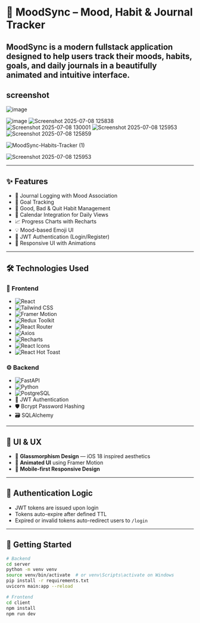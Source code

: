# 🧠 MoodSync – Mood, Habit & Journal Tracker

MoodSync is a modern fullstack application designed to help users track their **moods**, **habits**, **goals**, and **daily journals** in a beautifully animated and intuitive interface.
---

## screenshot
![image](https://github.com/user-attachments/assets/fb7ec26c-4c93-4a87-a4ba-07060df0f406)

![image](https://github.com/user-attachments/assets/1769624e-228b-499b-a177-397553c3a888)
![Screenshot 2025-07-08 125838](https://github.com/user-attachments/assets/426794fe-38e3-42f3-8539-d60ee7a31b80)
![Screenshot 2025-07-08 130001](https://github.com/user-attachments/assets/2847da4a-82d7-4c9e-bd0c-6c0326e05c60)
![Screenshot 2025-07-08 125953](https://github.com/user-attachments/assets/b38f808f-9d45-4629-96f1-ddf4cc8c7d17)
![Screenshot 2025-07-08 125859](https://github.com/user-attachments/assets/c443d3d7-687a-4c11-8aef-eea15ec79b01)



![MoodSync-Habits-Tracker (1)](https://github.com/user-attachments/assets/b1c73f0d-39c8-4bfd-a50f-e9b427bcefa5)

![Screenshot 2025-07-08 125953](https://github.com/user-attachments/assets/2cca31c5-ac46-4373-b4c1-d1e5eb325762)



---

## ✨ Features

- 📝 Journal Logging with Mood Association
- 🎯 Goal Tracking
- 🔄 Good, Bad & Quit Habit Management
- 📅 Calendar Integration for Daily Views
- 📈 Progress Charts with Recharts
- 💡 Mood-based Emoji UI
- 🔐 JWT Authentication (Login/Register)
- 🎨 Responsive UI with Animations

---
## 🛠️ Technologies Used


### 🎨 Frontend

- ![React](https://img.shields.io/badge/React-20232A?logo=react&logoColor=61DAFB)
- ![Tailwind CSS](https://img.shields.io/badge/Tailwind_CSS-06B6D4?logo=tailwindcss&logoColor=white)
- ![Framer Motion](https://img.shields.io/badge/Framer_Motion-black?logo=framer&logoColor=white)
- ![Redux Toolkit](https://img.shields.io/badge/Redux_Toolkit-593D88?logo=redux&logoColor=white)
- ![React Router](https://img.shields.io/badge/React_Router-CA4245?logo=react-router&logoColor=white)
- ![Axios](https://img.shields.io/badge/Axios-5A29E4?logo=axios&logoColor=white)
- ![Recharts](https://img.shields.io/badge/Recharts-FF0000?logo=recharts&logoColor=white)
- ![React Icons](https://img.shields.io/badge/React_Icons-61DAFB?logo=react&logoColor=white)
- ![React Hot Toast](https://img.shields.io/badge/Hot_Toast-FF8800?logo=react&logoColor=white)


### ⚙️ Backend

- ![FastAPI](https://img.shields.io/badge/FastAPI-009688?logo=fastapi&logoColor=white)
- ![Python](https://img.shields.io/badge/Python-3776AB?logo=python&logoColor=white)
- ![PostgreSQL](https://img.shields.io/badge/PostgreSQL-4169E1?logo=postgresql&logoColor=white)
- 🔐 JWT Authentication
- 🛡️ Bcrypt Password Hashing
- 🗃️ SQLAlchemy

 ---
## 💎 UI & UX

- 🌌 **Glassmorphism Design** — iOS 18 inspired aesthetics
- 🌠 **Animated UI** using Framer Motion
- 📱 **Mobile-first Responsive Design**

---

## 🔐 Authentication Logic

- JWT tokens are issued upon login
- Tokens auto-expire after defined TTL
- Expired or invalid tokens auto-redirect users to `/login`
  
---
## 🚀 Getting Started

```bash
# Backend
cd server
python -m venv venv
source venv/bin/activate  # or venv\Scripts\activate on Windows
pip install -r requirements.txt
uvicorn main:app --reload

# Frontend
cd client
npm install
npm run dev

